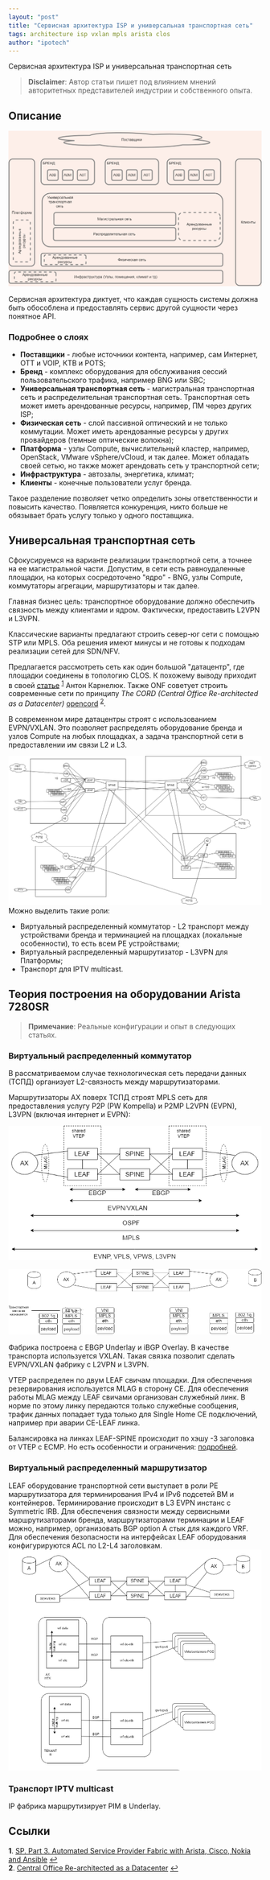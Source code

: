 ```yaml
---
layout: "post"
title: "Сервисная архитектура ISP и универсальная транспортная сеть"
tags: architecture isp vxlan mpls arista clos
author: "ipotech"
---
```


Сервисная архитектура ISP и универсальная транспортная сеть

> **Disclaimer**:
Автор статьи пишет под влиянием мнений авторитетных представителей индустрии и собственного опыта.

## Описание
![architecture-isp](/images/architecture-isp.png)

Сервисная архитектура диктует, что каждая сущность системы должна быть обособлена и предоставлять сервис другой сущности через понятное API.

### Подробнее о слоях
* **Поставщики** - любые источники контента, например, сам Интернет, OTT и VOIP, КТВ и POTS;
* **Бренд** - комплекс оборудования для обслуживания сессий пользовательского трафика, например BNG или SBC;
* **Универсальная транспортная сеть** - магистральная транспортная сеть и распределительная транспортная сеть. Транспортная сеть может иметь арендованные ресурсы, например, ПМ через других ISP;
* **Физическая сеть** - слой пассивной оптический и не только коммутации. Может иметь арендованные ресурсы у других провайдеров (темные оптические волокна);
* **Платформа** - узлы Compute, вычислительный кластер, например, OpenStack, VMware vSphere/vCloud, и так далее. Может обладать своей сетью, но также может арендовать сеть у транспортной сети;
* **Инфраструктура** - автозалы, энергетика, климат;
* **Клиенты** - конечные пользователи услуг бренда.

Такое разделение позволяет четко определить зоны ответственности и повысить качество. Появляется конкуренция, никто больше не обязывает брать услугу только у одного поставщика.

## Универсальная транспортная сеть
Сфокусируемся на варианте реализации транспортной сети, а точнее на ее магистральной части.
Допустим, в сети есть равноудаленные площадки, на которых сосредоточено "ядро" - BNG, узлы Compute, коммутаторы агрегации, маршрутизаторы и так далее.

Главная бизнес цель: транспортное оборудование должно обеспечить связность между клиентами и ядром. Фактически, предоставить L2VPN и L3VPN.

Классические варианты предлагают строить север-юг сети с помощью STP или MPLS. Оба решения имеют минусы и не готовы к подходам реализации сетей для SDN/NFV.

Предлагается рассмотреть сеть как один большой "датацентр", где площадки соединены в топологию CLOS. К похожему выводу приходит в своей [статье](http://karneliuk.com/2019/01/sp-part-3-automated-service-provider-fabric-with-arista-cisco-nokia-and-ansible/) <sup id="a1">[1](#f1)</sup> Антон Карнелюк. Также ONF советует строить современные сети по принципу _The CORD (Central Office Re-architected as a Datacenter)_ [opencord](https://www.opennetworking.org/cord/) <sup id="a2">[2](#f2)</sup>.

В современном мире датацентры строят с использованием EVPN/VXLAN. Это позволяет распределять оборудование бренда и узлов Compute на любых площадках, а задача транспортной сети в предоставлении им связи L2 и L3.

![arch-pop](/images/arch-pop.png)
Можно выделить такие роли:
- Виртуальный распределенный коммутатор - L2 транспорт между устройствами бренда и терминацией на площадках (локальные особенности), то есть всем PE устройствами;
- Виртуальный распределенный маршрутизатор - L3VPN для Платформы;
- Транспорт для IPTV multicast.

## Теория построения на оборудовании Arista 7280SR

> **Примечание**: Реальные конфигурации и опыт в следующих статьях.

### Виртуальный распределенный коммутатор
В рассматриваемом случае технологическая сеть передачи данных (ТСПД) организует L2-связность между маршрутизаторами.

Маршрутизаторы AX поверх ТСПД строят MPLS сеть для предоставления услугу P2P \(PW Kompella\) и P2MP L2VPN \(EVPN\), L3VPN \(включая интернет и EVPN\):

![протоколы](/images/ipotech-a2-protocols.png)

![метки](/images/ipotech-protocol-labels.png)

Фабрика построена с EBGP Underlay и iBGP Overlay. В качестве транспорта используется VXLAN. Такая связка позволит сделать EVPN/VXLAN фабрику с L2VPN и L3VPN.

VTEP распределен по двум LEAF свичам площадки. Для обеспечения резервирования используется MLAG в сторону CE. Для обеспечения работы MLAG между LEAF свичами организован служебный линк. В норме по этому линку передаются только служебные сообщения, трафик данных попадает туда только для Single Home CE подключений, например при аварии CE-LEAF линка.

Балансировка на линках LEAF-SPINE происходит по хэшу -3 заголовка от VTEP с ECMP. Но есть особенности и ограничения: [подробней](/2019/06/24/juniper-mx-mpls-examples.html).

### Виртуальный распределенный маршрутизатор
LEAF оборудование транспортной сети выступает в роли PE маршрутизатора для терминирования IPv4 и IPv6 подсетей ВМ и контейнеров. Терминирование происходит в L3 EVPN инстанс с Symmetric IRB. Для обеспечения связности между сервисными маршрутизаторами бренда, маршрутизаторами терминации и LEAF можно, например, организовать BGP option A стык для каждого VRF. Для обеспечения безопасности на интерфейсах LEAF оборудования конфигурируются ACL по L2-L4 заголовкам.
![vrouter](/images/ipotech-vrouter.png)

### Транспорт IPTV multicast
IP фабрика маршрутизирует PIM в Underlay.

## Ссылки
<b id="f1">1</b>. [SP. Part 3. Automated Service Provider Fabric with Arista, Cisco, Nokia and Ansible](http://karneliuk.com/2019/01/sp-part-3-automated-service-provider-fabric-with-arista-cisco-nokia-and-ansible/) [↩](#a1)<br/>
<b id="f2">2</b>. [Central Office Re-architected as a Datacenter](https://www.opennetworking.org/cord/) [↩](#a2)<br/>

